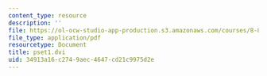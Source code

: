 ```yaml
---
content_type: resource
description: ''
file: https://ol-ocw-studio-app-production.s3.amazonaws.com/courses/8-821-string-theory-and-holographic-duality-fall-2014/34913a16c2749aec4647cd21c9975d2e_MIT8_821F14_pset1.pdf
file_type: application/pdf
resourcetype: Document
title: pset1.dvi
uid: 34913a16-c274-9aec-4647-cd21c9975d2e
---
```

